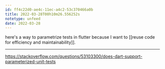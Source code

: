 ```yaml
---
id: ff4c22d0-ae4c-11ec-a4c2-53c370466a0b
title: 2022-03-28T00h10m26.556252s
notetype: unfeed
date: 2022-03-28
---
```

here's a way to parametrize tests in flutter because I want to  [[reuse code for efficiency and maintainability]].

---

https://stackoverflow.com/questions/53103300/does-dart-support-parameterized-unit-tests